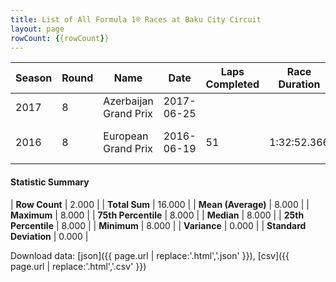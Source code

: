 ```yaml
---
title: List of All Formula 1® Races at Baku City Circuit
layout: page
rowCount: {{rowCount}}
---
```


| Season | Round | Name | Date | Laps Completed | Race Duration | Winning Driver | Winning Constructor |
|--|--|--|--|--|--|--|--|
| 2017 | 8 | Azerbaijan Grand Prix | 2017-06-25 |   |   |   |   |
| 2016 | 8 | European Grand Prix | 2016-06-19 | 51 | 1:32:52.366 | Nico Rosberg 🇩🇪 | Mercedes 🇩🇪 |

#### Statistic Summary

| **Row Count** | 2.000 |
| **Total Sum** | 16.000 |
| **Mean (Average)** | 8.000 |
| **Maximum** | 8.000 |
| **75th Percentile** | 8.000 |
| **Median** | 8.000 |
| **25th Percentile** | 8.000 |
| **Minimum** | 8.000 |
| **Variance** | 0.000 |
| **Standard Deviation** | 0.000 |

Download data: [json]({{ page.url | replace:'.html','.json' }}), [csv]({{ page.url | replace:'.html','.csv' }})
